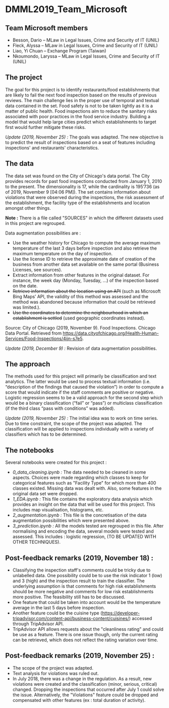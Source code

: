 # DMML2019_Team_Microsoft

## Team Microsoft members   

- Besson, Dario – MLaw in Legal Issues, Crime and Security of IT (UNIL)
- Fleck, Alyssa – MLaw in Legal Issues, Crime and Security of IT (UNIL)
- Liao, Yi Chuan – Exchange Program (Taiwan)
- Nkoumondo, Laryssa – MLaw in Legal Issues, Crime and Security of IT (UNIL)

## The project

The goal for this project is to identify restaurants/food establishments that are likely to fail the next food inspection based on the results of previous reviews. The main challenge lies in the proper use of temporal and textual data contained in the set.
Food safety is not to be taken lightly as it is a matter of public health. Food inspections aim to reduce the sanitary risks associated with poor practices in the food service industry. Building a model that would help large cities predict which establishments to target first would further mitigate these risks.

_Update (2019, November 25) :_ The goals was adapted. The new objective is to predict the result of inspections based on a seat of features including inspections' and restaurants' characteristics.

## The data

The data set was found on the City of Chicago's data portal. The City provides records for past food inspections conducted from January 1, 2010 to the present. The dimensionality is 17, while the cardinality is 195’736 (as of ‎2019, November 9 [04:06 PM]).
The set contains information about violations that were observed during the inspections, the risk assessment of the establishment, the facility type of the establishments and location amongst other things.

**Note :** There is a file called "SOURCES" in which the different datasets used in this project are regrouped.

Data augmentation possibilities are :

- Use the weather history for Chicago to compute the average maximum temperature of the last 3 days before inspection and also retrieve the maximum temperature on the day of inspection.
- Use the license ID to retrieve the approximate date of creation of the business from another data set available on the same portal (Business Licenses, see sources).
- Extract information from other features in the original dataset. For instance, the week day (Monday, Tuesday, ...) of the inspection based on the date.
- ~~Retrieve information about the location using an API~~ (such as Microsoft Bing Maps’ API, the validity of this method was assessed and the method was abandoned because information that could be retrieved was limited.).
- ~~Use the coordinates to determine the neighbourhood in which an establishment is settled~~ (used geographic coordinates instead).

Source: City of Chicago (2019, November 9). Food Inspections. Chicago Data Portal. Retrieved from https://data.cityofchicago.org/Health-Human-Services/Food-Inspections/4ijn-s7e5.

_Update (2019, December 9) :_ Revision of data augmentation possibilities.

## The approach

The methods used for this project will primarily be classification and text analytics. The latter would be used to process textual information (i.e. “description of the findings that caused the violation”) in order to compute a score that would indicate if the staff comments are positive or negative.
Logistic regression seems to be a valid approach for the second step which would be a binary classification (“fail” or “pass”) or multiclass classification (if the third class “pass with conditions” was added).

_Update (2019, November 25) :_ The initial idea was to work on time series. Due to time constraint, the scope of the project was adapted. The classification will be applied to inspections individually with a variety of classifiers which has to be determined.

## The notebooks
Several notebooks were created for this project :
- _0_data_cleaning.ipynb :_ The data needed to be cleaned in some aspects. Choices were made regarding which classes to keep for categorical features such as "Facility Type" for which more than 400 classes existed. Missing data was dealt with. Also, some features in the original data set were dropped.
- _1_EDA.ipynb :_ This file contains the exploratory data analysis which provides an insight on the data that will be used for this project. This includes map visualisation, histograms, etc.
- _2_augmentation.ipynb :_ This file is the concretisation of the data augmentation possibilities which were presented above.
- _3_prediction.ipynb :_ All the models tested are regrouped in this file. After normalising and encoding the data, several models were tested and assessed. This includes : logistic regression, (TO BE UPDATED WITH OTHER TECHNIQUES).

## Post-feedback remarks (2019, November 18) :

- Classifying the inspection staff's comments could be tricky due to unlabelled data. One possibility could be to use the risk indicator 1 (low) and 3 (high) and the inspection result to train the classifier. The underlying assumption is that comments for high risk establishments should be more negative and comments for low risk establishments more positive. The feasibility still has to be discussed.
- One feature that could be taken into account would be the temperature average in the last 5 days before inspection.
- Another feature could be the cuisine type (https://developer-tripadvisor.com/content-api/business-content/cuisines/) accessed through TripAdvisor API.
- TripAdvisor API allows requests about the "cleanliness rating" and could be use as a feature. There is one issue though, only the current rating can be retrieved, which does not reflect the rating variation over time.

## Post-feedback remarks (2019, November 25) :

- The scope of the project was adapted.
- Text analysis for violations was ruled out.
- In July 2018, there was a change in the regulation. As a result, new violations were created and the classification (minor, serious, critical) changed. Dropping the inspections that occurred after July 1 could solve the issue. Alternatively, the "Violations" feature could be dropped and compensated with other features (ex : total duration of activity).
